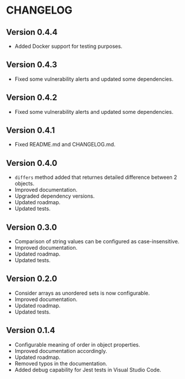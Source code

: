 # CHANGELOG

## Version 0.4.4

- Added Docker support for testing purposes.

## Version 0.4.3

- Fixed some vulnerability alerts and updated some dependencies.

## Version 0.4.2

- Fixed some vulnerability alerts and updated some dependencies.

## Version 0.4.1

- Fixed README.md and CHANGELOG.md.

## Version 0.4.0

- `differs` method added that returnes detailed difference between 2 objects.
- Improved documentation.
- Upgraded dependency versions.
- Updated roadmap.
- Updated tests.

## Version 0.3.0

- Comparison of string values can be configured as case-insensitive.
- Improved documentation.
- Updated roadmap.
- Updated tests.

## Version 0.2.0

- Consider arrays as unordered sets is now configurable.
- Improved documentation.
- Updated roadmap.
- Updated tests.

## Version 0.1.4

- Configurable meaning of order in object properties.
- Improved documentation accordingly.
- Updated roadmap.
- Removed typos in the documentation.
- Added debug capability for Jest tests in Visual Studio Code.
